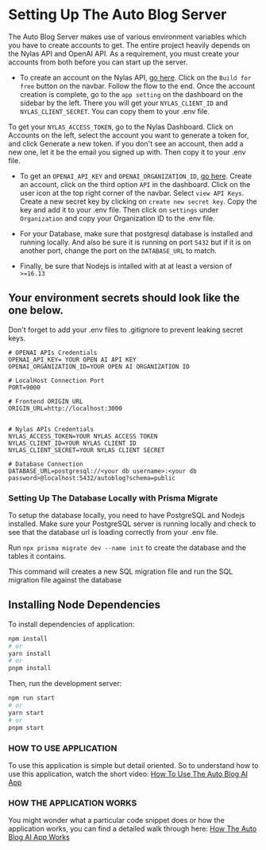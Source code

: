 <!-- Setting Up The Database -->

# Setting Up The Auto Blog Server

The Auto Blog Server makes use of various environment variables which you have to create accounts to get. The entire project heavily depends on the Nylas API and OpenAI API. As a requirement, you must create your accounts from both before you can start up the server.

<!-- **Note** Use an email for the entire process as it is required for the application to function properly. -->

- To create an account on the Nylas API, [go here](https://www.nylas.com/). Click on the `Build for free` button on the navbar. Follow the flow to the end. Once the account creation is complete, go to the `app setting` on the dashboard on the sidebar by the left. There you will get your `NYLAS_CLIENT_ID` and `NYLAS_CLIENT_SECRET`. You can copy them to your .env file.

To get your `NYLAS_ACCESS_TOKEN`, go to the Nylas Dashboard. Click on Accounts on the left, select the account you want to generate a token for, and click Generate a new token. if you don't see an account, then add a new one, let it be the email you signed up with. Then copy it to your .env file.

- To get an `OPENAI_API_KEY` and `OPENAI_ORGANIZATION_ID`, [go here](https://openai.com/). Create an account, click on the third option `API` in the dashboard. Click on the user icon at the top right corner of the navbar. Select `view API Keys`. Create a new secret key by clicking on `create new secret key`. Copy the key and add it to your .env file. Then click on `settings` under `Organization` and copy your Organization ID to the .env file.

- For your Database, make sure that postgresql database is installed and running locally. And also be sure it is running on port `5432` but if it is on another port, change the port on the `DATABASE_URL` to match.

- Finally, be sure that Nodejs is intalled with at at least a version of `>=16.13`

## Your environment secrets should look like the one below.

Don't forget to add your .env files to .gitignore to prevent leaking secret keys.

```.env
# OPENAI APIs Credentials
OPENAI_API_KEY= YOUR OPEN AI API KEY
OPENAI_ORGANIZATION_ID=YOUR OPEN AI ORGANIZATION ID

# LocalHost Connection Port
PORT=9000

# Frontend ORIGIN URL
ORIGIN_URL=http://localhost:3000


# Nylas APIs Credentials
NYLAS_ACCESS_TOKEN=YOUR NYLAS ACCESS TOKEN
NYLAS_CLIENT_ID=YOUR NYLAS CLIENT ID
NYLAS_CLIENT_SECRET=YOUR NYLAS CLIENT SECRET

# Database Connection
DATABASE_URL=postgresql://<your db username>:<your db password>@localhost:5432/autoblog?schema=public
```

### Setting Up The Database Locally with Prisma Migrate

To setup the database locally, you need to have PostgreSQL and Nodejs installed. Make sure your PostgreSQL server is running locally and check to see that the database url is loading correctly from your .env file.

Run `npx prisma migrate dev --name init` to create the database and the tables it contains.

This command will creates a new SQL migration file and run the SQL migration file against the database

## Installing Node Dependencies

To install dependencies of application:

```bash
npm install
# or
yarn install
# or
pnpm install
```

Then, run the development server:

```bash
npm run start
# or
yarn start
# or
pnpm start
```

### HOW TO USE APPLICATION

To use this application is simple but detail oriented. So to understand how to use this application, watch the short video: [How To Use The Auto Blog AI App](https://www.nylas.com/)

### HOW THE APPLICATION WORKS

You might wonder what a particular code snippet does or how the application works, you can find a detailed walk through here: [How The Auto Blog AI App Works](https://www.nylas.com/)

<!-- ### Updating The Database Schema -->

<!-- Whenever the Prisma schema is updated, the database schema ia also updated using either `prisma migrate dev` or `prisma db push`. This will keep the database schema in sync with the Prisma schema. The commands will also regenerate Prisma Client. -->
